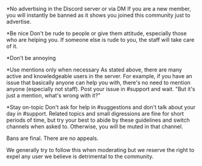 *No advertising in the Discord server or via DM
If you are a new member, you will instantly be banned as it shows you joined this community just to advertise.

*Be nice
Don't be rude to people or give them attitude, especially those who are helping you. If someone else is rude to you, the staff will take care of it.

*Don't be annoying

*Use mentions only when necessary
As stated above, there are many active and knowledgeable users in the server. For example, if you have an issue that basically anyone can help you with, there's no need to mention anyone (especially not staff). Post your issue in #support and wait.
"But it's just a mention, what's wrong with it?"

*Stay on-topic
Don't ask for help in #suggestions and don't talk about your day in #support. Related topics and small digressions are fine for short periods of time, but try your best to abide by these guidelines and switch channels when asked to. Otherwise, you will be muted in that channel.

Bans are final. There are no appeals.

We generally try to follow this when moderating but we reserve the right to expel any user we believe is detrimental to the community.

